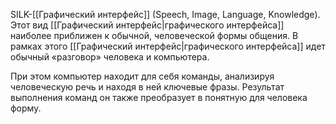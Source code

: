 SILK-[[Графический интерфейс]] (Speech, Image, Language, Knowledge). Этот вид [[Графический интерфейс|графического интерфейса]] наиболее приближен к обычной, человеческой формы общения. В рамках этого [[Графический интерфейс|графического интерфейса]] идет обычный «разговор» человека и компьютера. 

При этом компьютер находит для себя команды, анализируя человеческую речь и находя в ней ключевые фразы. Результат выполнения команд он также преобразует в понятную для человека форму.
